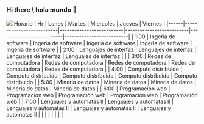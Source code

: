 ### Hi there \ hola mundo 👋

<!--
**rolandoarellano69/rolandoarellano69** is a ✨ _special_ ✨ repository because its `README.md` (this file) appears on your GitHub profile.

Here are some ideas to get you started:

- 🔭 I’m currently working on ...
- 🌱 I’m currently learning ...
- 👯 I’m looking to collaborate on ...
- 🤔 I’m looking for help with ...
- 💬 Ask me about ...
- 📫 How to reach me: ...
- 😄 Pronouns: ...
- ⚡ Fun fact: ...
--> 
![](cooltext404052973466730.PNG)
Horario 
| Hr   | Lunes                    | Martes                   | Miercoles                |  Jueves                  | Viernes                  |
|------|--------------------------|--------------------------|--------------------------|--------------------------|--------------------------|
| 1:00 | Ingeria de software      | Ingeria de software      | Ingeria de software      | Ingeria de software      | Ingeria de software      |
| 2:00 | Lenguajes de interfaz    | Lenguajes de interfaz    | Lenguajes de interfaz    | Lenguajes de interfaz    |                          |
| 3:00 | Redes de computadora     | Redes de computadora     | Redes de computadora     | Redes de computadora     | Redes de computadora     |
| 4:00 | Computo distribuido      | Computo distribuido      | Computo distribuido      | Computo distribuido      | Computo distribuido      |
| 5:00 | Mineria de datos         | Mineria de datos         | Mineria de datos         | Mineria de datos         | Mineria de datos         |
| 6:00 | Programación web         | Programación web         | Programación web         | Programación web         | Programación web         |
| 7:00 | Lenguajes y automatas ll | Lenguajes y automatas ll | Lenguajes y automatas ll | Lenguajes y automatas ll | Lenguajes y automatas ll |
|      |                          |                          |                          |                          |                          |
